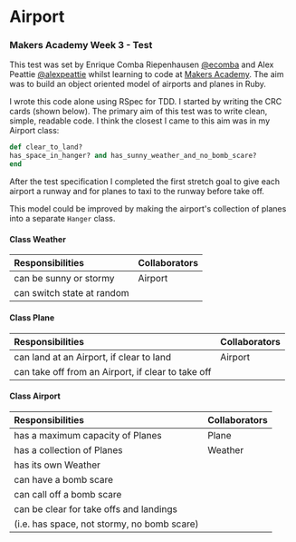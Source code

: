 Airport
=======

### Makers Academy Week 3 - Test

This test was set by Enrique Comba Riepenhausen
[@ecomba](http://twitter.com/ecomba) and Alex Peattie
[@alexpeattie](https://twitter.com/alexpeattie) whilst learning to code at
[Makers Academy](http://www.makersacademy.com). The aim was to build an
object oriented model of airports and planes in Ruby.

I wrote this code alone using RSpec for TDD. I started by writing the CRC
cards (shown below). The primary aim of this test was to write clean, simple,
readable code. I think the closest I came to this aim was in my Airport class:

```ruby
def clear_to_land?
has_space_in_hanger? and has_sunny_weather_and_no_bomb_scare?
end
```

After the test specification I completed the first stretch goal to give each
airport a runway and for planes to taxi to the runway before take off.

This model could be improved by making the airport's collection of planes into
a separate `Hanger` class.

#### Class Weather

| Responsibilities            | Collaborators |
| :-------------------------- | :------------ |
| can be sunny or stormy      | Airport       |                   
| can switch state at random  |               |

#### Class Plane

| Responsibilities                                    | Collaborators |
| :-------------------------------------------------- | :------------ |
| can land at an Airport, if clear to land            | Airport       |
| can take off from an Airport, if clear to take off  |               |

#### Class Airport

| Responsibilities                             | Collaborators |
| :------------------------------------------- | :------------ |
| has a maximum capacity of Planes             | Plane         |
| has a collection of Planes                   | Weather       |
| has its own Weather                          |               |
| can have a bomb scare                        |               |
| can call off a bomb scare                    |               |
| can be clear for take offs and landings      |               |
| (i.e. has space, not stormy, no bomb scare)  |               |

